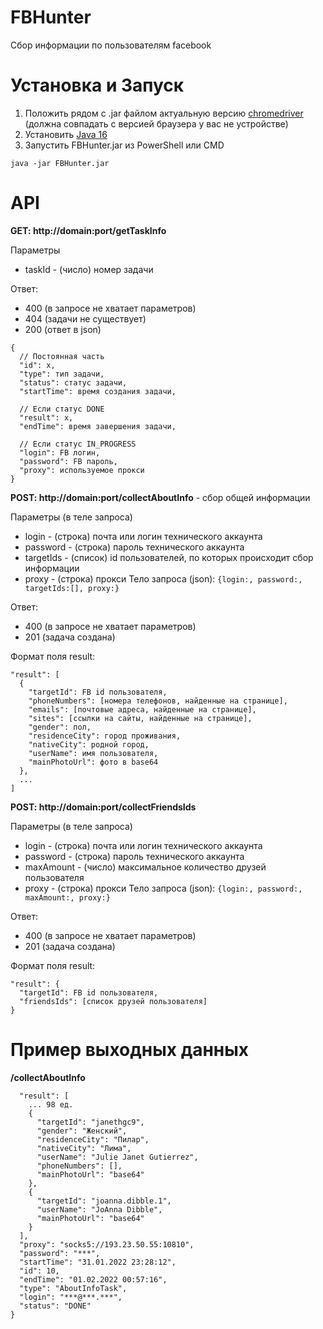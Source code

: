 # FBHunter

Сбор информации по пользователям facebook

# Установка и Запуск

1. Положить рядом с .jar файлом актуальную версию [chromedriver](https://chromedriver.storage.googleapis.com/index.html) (должна совпадать с версией браузера у вас не устройстве)
2. Установить [Java 16](https://www.oracle.com/java/technologies/javase/jdk16-archive-downloads.html)
3. Запустить FBHunter.jar из PowerShell или CMD
```
java -jar FBHunter.jar
```

# API

**GET: http://domain:port/getTaskInfo**

Параметры
* taskId  - (число) номер задачи

Ответ:
* 400 (в запросе не хватает параметров)
* 404 (задачи не существует)
* 200 (ответ в json)
```
{
  // Постоянная часть
  "id": x,
  "type": тип задачи,
  "status": статус задачи,
  "startTime": время создания задачи,
  
  // Если статус DONE
  "result": x,
  "endTime": время завершения задачи,
  
  // Если статус IN_PROGRESS
  "login": FB логин,
  "password": FB пароль,
  "proxy": используемое прокси
}
```

**POST: http://domain:port/collectAboutInfo** - сбор общей информации

Параметры (в теле запроса)
* login     - (строка) почта или логин технического аккаунта
* password  - (строка) пароль технического аккаунта
* targetIds - (список) id пользователей, по которых происходит сбор информации
* proxy     - (строка) прокси
Тело запроса (json): `{login:, password:, targetIds:[], proxy:}`

Ответ:
* 400 (в запросе не хватает параметров)
* 201 (задача создана)

Формат поля result:
```
"result": [
  {
    "targetId": FB id пользователя,
    "phoneNumbers": [номера телефонов, найденные на странице],
    "emails": [почтовые адреса, найденные на странице],
    "sites": [ссылки на сайты, найденные на странице],
    "gender": пол,
    "residenceCity": город проживания,
    "nativeCity": родной город,
    "userName": имя пользователя,
    "mainPhotoUrl": фото в base64
  },
  ...
]
```

**POST: http://domain:port/collectFriendsIds**

Параметры (в теле запроса)
* login     - (строка) почта или логин технического аккаунта
* password  - (строка) пароль технического аккаунта
* maxAmount - (число) максимальное количество друзей пользователя
* proxy     - (строка) прокси
Тело запроса (json): `{login:, password:, maxAmount:, proxy:}`

Ответ:
* 400 (в запросе не хватает параметров)
* 201 (задача создана)

Формат поля result:
```
"result": {
  "targetId": FB id пользователя,
  "friendsIds": [список друзей пользователя]
}
```

# Пример выходных данных
**/collectAboutInfo**
```
  "result": [
    ... 98 ед.
    {
      "targetId": "janethgc9",
      "gender": "Женский",
      "residenceCity": "Пилар",
      "nativeCity": "Лима",
      "userName": "Julie Janet Gutierrez",
      "phoneNumbers": [],
      "mainPhotoUrl": "base64"
    },
    {
      "targetId": "joanna.dibble.1",
      "userName": "JoAnna Dibble",
      "mainPhotoUrl": "base64"
    }
  ],
  "proxy": "socks5://193.23.50.55:10810",
  "password": "***",
  "startTime": "31.01.2022 23:28:12",
  "id": 10,
  "endTime": "01.02.2022 00:57:16",
  "type": "AboutInfoTask",
  "login": "***@***.***",
  "status": "DONE"
}
```
